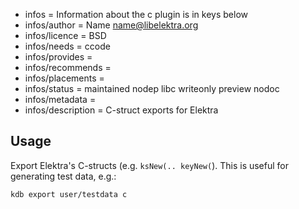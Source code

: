 - infos = Information about the c plugin is in keys below
- infos/author = Name <name@libelektra.org>
- infos/licence = BSD
- infos/needs = ccode
- infos/provides =
- infos/recommends =
- infos/placements =
- infos/status = maintained nodep libc writeonly preview nodoc
- infos/metadata =
- infos/description = C-struct exports for Elektra

## Usage ##

Export Elektra's C-structs (e.g. `ksNew(.. keyNew(`). This is
useful for generating test data, e.g.:

	kdb export user/testdata c

